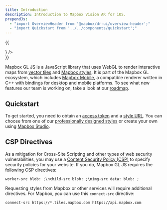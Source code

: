 ```yaml
---
title: Introduction
description: Introduction to Mapbox Vision AR for iOS.
prependJs:
  - "import OverviewHeader from '@mapbox/dr-ui/overview-header';"
  - "import Quickstart from '../../components/quickstart';"
---
```


{{
<div className="mb24">
    <OverviewHeader 
    features={[
        "Custom map styles",
        "Fast vector maps",
        "Compatible with other Mapbox tools"
    ]}
    title="Mapbox GL JS"
    version="0.48.0"
    changelogLink="https://github.com/mapbox/mapbox-gl-js/blob/master/CHANGELOG.md"
    ghLink="https://github.com/mapbox/mapbox-gl-js"
    installLink="https://www.mapbox.com/install/js/"
    image={<div />}
    />
</div>
}}

Mapbox GL JS is a JavaScript library that uses WebGL to render interactive maps from [vector tiles](https://www.mapbox.com/help/define-vector-tiles) and [Mapbox styles]({{prefixUrl('/style-spec')}}). It is part of the Mapbox GL ecosystem, which includes [Mapbox Mobile](https://www.mapbox.com/mobile/), a compatible renderer written in C++ with bindings for desktop and mobile platforms. To see what new features our team is working on, take a look at our [roadmap]({{prefixUrl('/roadmap')}}).

## Quickstart

To get started, you need to obtain an [access token](https://www.mapbox.com/help/create-api-access-token/) and a [style URL](https://www.mapbox.com/help/define-style-url/). You can choose from one of our [professionally designed styles](https://www.mapbox.com/api-documentation/#styles) or create your own using [Mapbox Studio](https://www.mapbox.com/studio).

<!-- {{

    {this.state.tab === 'cdn' && <QuickstartCDN token={this.state.userAccessToken}/>}
    {this.state.tab !== 'cdn' && <QuickstartBundler token={this.state.userAccessToken}/>}
}} -->


## CSP Directives

As a mitigation for Cross-Site Scripting and other types of web security vulnerabilities, you may use a <a href='https://developer.mozilla.org/en-US/docs/Web/Security/CSP'>Content Security Policy (CSP)</a> to specify security policies for your website. If you do, Mapbox GL JS requires the following CSP directives:

```
worker-src blob: ;\nchild-src blob: ;\nimg-src data: blob: ;
```

Requesting styles from Mapbox or other services will require additional directives. For Mapbox, you can use this `connect-src` directive:

```
connect-src https://*.tiles.mapbox.com https://api.mapbox.com
```
